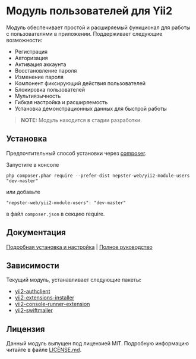 # Модуль пользователей для Yii2

Модуль обеспечивает простой и расширяемый функционал для работы с пользователями в приложении. 
Поддерживает следующие возможности:

* Регистрация
* Авторизация
* Активация аккаунта
* Восстановление пароля
* Изменение пароля
* Компонент фиксирующий действия пользователей
* Блокировка пользователей
* Мультиязычность
* Гибкая настройка и расширяемость
* Установка демонстрационных данных для быстрой работы


> **NOTE:** Модуль находится в стадии разработки.


## Установка

Предпочтительный способ установки через [composer](http://getcomposer.org/download/).

Запустите в консоле

```
php composer.phar require --prefer-dist nepster-web/yii2-module-users "dev-master"
```

или добавьте

```
"nepster-web/yii2-module-users": "dev-master"
```

в файл `composer.json` в секцию require.


## Документация

[Подробная установка и настройка](docs/install.md) | [Полное руководство](docs/README.md)


## Зависимости

Текущий модуль, устанавливает следующие пакеты:

 * [yii2-authclient](https://github.com/yiisoft/yii2-authclient)
 * [yii2-extensions-installer](https://github.com/nepster-web/yii2-extensions-installer)
 * [yii2-console-runner-extension](https://github.com/vova07/yii2-console-runner-extension)
 * [yii2-swiftmailer](https://github.com/yiisoft/yii2-swiftmailer)
 

## Лицензия

Данный модуль выпущен под лицензией MIT. Подробную информацию читайте в файле [LICENSE.md](LICENSE.md).